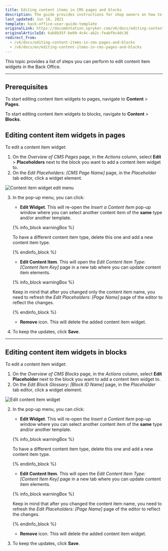 ```yaml
---
title: Editing content items in CMS pages and blocks
description: The guide provides instructions for shop owners on how to update content item widgets in pages and blocks from the Back Office.
last_updated: Jun 16, 2021
template: back-office-user-guide-template
originalLink: https://documentation.spryker.com/v6/docs/editing-content-items-in-cms-pages-and-blocks
originalArticleId: 6ab8b35f-be09-4c4c-ab2c-feabfbc4dc36
redirect_from:
  - /v6/docs/editing-content-items-in-cms-pages-and-blocks
  - /v6/docs/en/editing-content-items-in-cms-pages-and-blocks
---
```


This topic provides a list of steps you can perform to edit content item widgets in the Back Office.
***

## Prerequisites

To start editing content item widgets to pages, navigate to **Content** > **Pages**.

To start editing content item widgets to blocks, navigate to **Content** > **Blocks**.

## Editing content item widgets in pages 

To edit a content item widget:

1. On the *Overview of CMS Pages* page, in the *Actions* column, select **Edit** > **Placeholders** next to the block you want to add a content item widget to.
2. On the *Edit Placeholders: [CMS Page Name]* page, in the *Placeholder* tab editor, click a widget element.

![Content item widget edit menu](https://spryker.s3.eu-central-1.amazonaws.com/docs/User+Guides/Back+Office+User+Guides/Content+Management+System/Content+Item+Widgets/Editing+Content+Item+Widgets/content-item-widget-menu.png) 

3. In the pop-up menu, you can click:
   * **Edit Widget**. This will re-open the *Insert a Content Item* pop-up window where you can select another content item of the **same** type and/or another template.
    
    {% info_block warningBox %}

    To have a different content item type, delete this one and add a new content item type.

    {% endinfo_block %}

    * **Edit Content Item**. This will open the *Edit Content Item Type: [Content Item Key]* page in a new tab where you can update content item elements. 

    {% info_block warningBox %}

    Keep in mind that after you changed only the content item name, you need to refresh the *Edit Placeholders: [Page Name]* page of the editor to reflect the changes.

    {% endinfo_block %}

    * **Remove** icon. This will delete the added content item widget.
4.  To keep the updates, click **Save**.

***
## Editing content item widgets in blocks
To edit a content item widget:

1. On the *Overview of CMS Blocks* page, in the *Actions* column, select **Edit Placeholder** next to the block you want to add a content item widget to.
2. On the *Edit Block Glossary: [Block ID Name]* page, in the *Placeholder* tab editor, click a widget element.

![Edit content item widget](https://spryker.s3.eu-central-1.amazonaws.com/docs/User+Guides/Back+Office+User+Guides/Content+Management+System/Content+Item+Widgets/Editing+Content+Item+Widgets/content-item-widget-menu-block.png) 

2. In the pop-up menu, you can click:
   * **Edit Widget**. This will re-open the *Insert a Content Item* pop-up window where you can select another content item of the **same** type and/or another template.

   {% info_block warningBox %}

   To have a different content item type, delete this one and add a new content item type.

   {% endinfo_block %}

   * **Edit Content Item**. This will open the *Edit Content Item Type: [Content Item Key]* page in a new tab where you can update content item elements. 

   {% info_block warningBox %}

   Keep in mind that after you changed the content item name, you need to refresh the *Edit Placeholders: [Page Name]* page of the editor to reflect the changes.

   {% endinfo_block %}

   * **Remove** icon. This will delete the added content item widget.
3.  To keep the updates, click **Save**.
